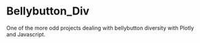 # Bellybutton_Div
One of the more odd projects dealing with bellybutton diversity with Plotly and Javascript.
